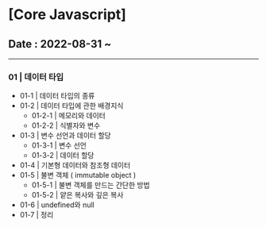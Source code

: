 # [Core Javascript]
## Date : 2022-08-31 ~

---
### 01 | 데이터 타입

- 01-1 | 데이터 타입의 종류
- 01-2 | 데이터 타입에 관한 배경지식
  - 01-2-1 | 메모리와 데이터
  - 01-2-2 | 식별자와 변수
- 01-3 | 변수 선언과 데이터 할당
  - 01-3-1 | 변수 선언
  - 01-3-2 | 데이터 할당
- 01-4 | 기본형 데이터와 참조형 데이터
- 01-5 | 불변 객체 ( immutable object )
  - 01-5-1 | 불변 객체를 만드는 간단한 방법
  - 01-5-2 | 얕은 복사와 깊은 복사
- 01-6 | undefined와 null
- 01-7 | 정리
